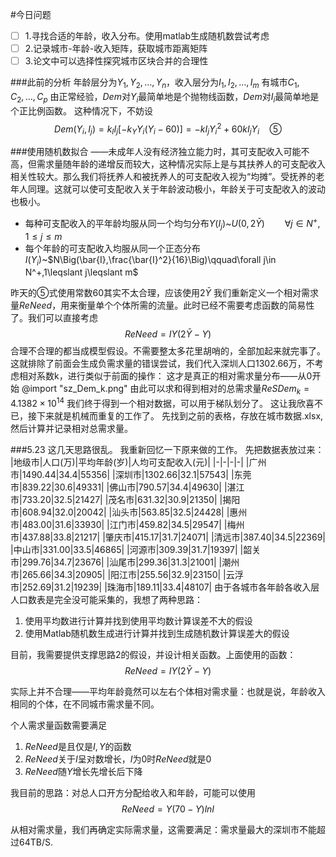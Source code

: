 #今日问题
- [ ] 1.寻找合适的年龄，收入分布。使用matlab生成随机数尝试考虑
- [ ] 2.记录城市-年龄-收入矩阵，获取城市距离矩阵
- [ ] 3.论文中可以选择性探究城市区块合并的合理性

###此前的分析
年龄层分为$Y_1,Y_2,…,Y_n$，收入层分为$I_1,I_2,…,I_m$
有城市$C_1,C_2,…,C_p$
由正常经验，$Dem$对$Y_i$最简单地是个抛物线函数，$Dem$对$I_i$最简单地是个正比例函数。
这种情况下，不妨设
$$Dem(Y_i,I_j)=k_II_j[-k_YY_i(Y_i-60)]=-kI_jY_i^2+60kI_jY_i\quad⑤$$


###使用随机数拟合
——未成年人没有经济独立能力时，其可支配收入可能不高，但需求量随年龄的递增反而较大，这种情况实际上是与其扶养人的可支配收入相关性较大。那么我们将抚养人和被抚养人的可支配收入视为“均摊”。受抚养的老年人同理。这就可以使可支配收入关于年龄波动极小，年龄关于可支配收入的波动也极小。
* 每种可支配收入的平年龄均服从同一个均匀分布$Y(I_j)$~$U(0,2\bar{Y})\qquad\forall j\in N^+,1\leqslant j\leqslant m$
* 每个年龄的可支配收入均服从同一个正态分布$I(Y_i)$~$N\Big(\bar{I},\frac{\bar{I}^2}{16}\Big)\qquad\forall j\in N^+,1\leqslant j\leqslant m$


昨天的$⑤$式使用常数60其实不太合理，应该使用$2\bar{Y}$
我们重新定义一个相对需求量$ReNeed$，用来衡量单个个体所需的流量。此时已经不需要考虑函数的简易性了。我们可以直接考虑
$$ReNeed=IY(2\bar{Y}-Y)$$
合理不合理的都当成模型假设。不需要整太多花里胡哨的，全部加起来就完事了。
这就排除了前面会生成负需求量的错误尝试，我们代入深圳人口1302.66万，不考虑相对系数k，进行类似于前面的操作：
这才是真正的相对需求量分布——从0开始
@import "sz_Dem_k.png"
由此可以求和得到相对的总需求量$ReSDem_k=4.1382×10^{14}$
我们终于得到一个相对数据，可以用于梯队划分了。
这让我欣喜不已，接下来就是机械而重复的工作了。
先找到之前的表格，存放在城市数据.xlsx,然后计算并记录相对总需求量。

###5.23
这几天思路很乱。
我重新回忆一下原来做的工作。
先把数据表放过来：
|地级市|人口(万)|平均年龄(岁)|人均可支配收入(元)|
|-|-|-|-|
|广州市|1490.44|34.4|55356|
|深圳市|1302.66|32.1|57543|
|东莞市|839.22|30.6|49331|
|佛山市|790.57|34.4|49630|
|湛江市|733.20|32.5|21427|
|茂名市|631.32|30.9|21350|
|揭阳市|608.94|32.0|20042|
|汕头市|563.85|32.5|24428|
|惠州市|483.00|31.6|33930|
|江门市|459.82|34.5|29547|
|梅州市|437.88|33.8|21217|
|肇庆市|415.17|31.7|24071|
|清远市|387.40|34.5|22369|
|中山市|331.00|33.5|46865|
|河源市|309.39|31.7|19397|
|韶关市|299.76|34.7|23676|
|汕尾市|299.36|31.3|21001|
|潮州市|265.66|34.3|20905|
|阳江市|255.56|32.9|23150|
|云浮市|252.69|31.2|19239|
|珠海市|189.11|33.4|48107|
由于各城市各年龄各收入层人口数表是完全没可能采集的，我想了两种思路：
1. 使用平均数进行计算并找到使用平均数计算误差不大的假设
2. 使用Matlab随机数生成进行计算并找到生成随机数计算误差大的假设

目前，我需要提供支撑思路2的假设，并设计相关函数。上面使用的函数：
$$ReNeed=IY(2\bar{Y}-Y)$$

实际上并不合理——平均年龄竟然可以左右个体相对需求量：也就是说，年龄收入相同的个体，在不同城市需求量不同。


个人需求量函数需要满足
1. $ReNeed$是且仅是$I,Y$的函数
2. $ReNeed$关于$I$呈对数增长，$I$为$0$时$ReNeed$就是$0$
3. $ReNeed$随$Y$增长先增长后下降

我目前的思路：对总人口开方分配给收入和年龄，可能可以使用
$$ReNeed=Y(70-Y)lnI$$

从相对需求量，我们再确定实际需求量，这需要满足：需求量最大的深圳市不能超过64TB/S. 